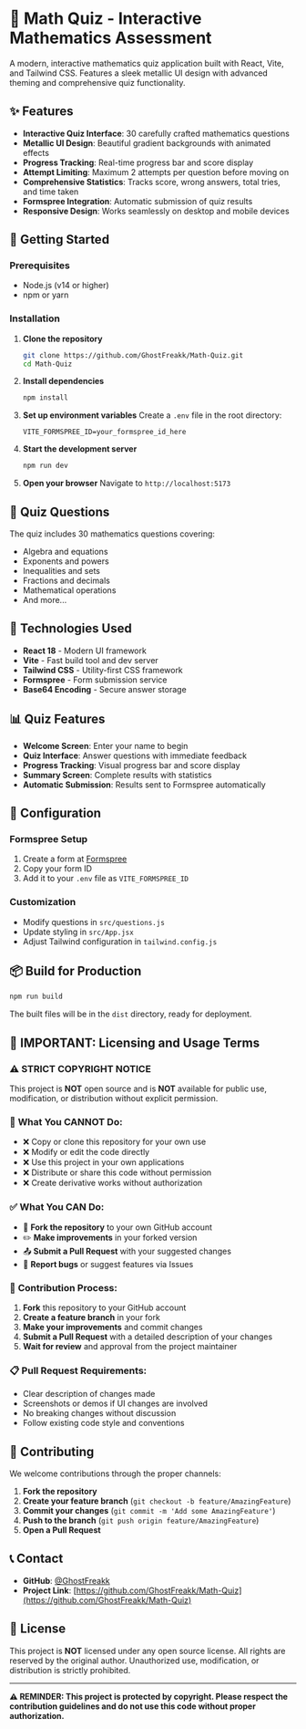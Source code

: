 # 🧮 Math Quiz - Interactive Mathematics Assessment

A modern, interactive mathematics quiz application built with React, Vite, and Tailwind CSS. Features a sleek metallic UI design with advanced theming and comprehensive quiz functionality.

## ✨ Features

- **Interactive Quiz Interface**: 30 carefully crafted mathematics questions
- **Metallic UI Design**: Beautiful gradient backgrounds with animated effects
- **Progress Tracking**: Real-time progress bar and score display
- **Attempt Limiting**: Maximum 2 attempts per question before moving on
- **Comprehensive Statistics**: Tracks score, wrong answers, total tries, and time taken
- **Formspree Integration**: Automatic submission of quiz results
- **Responsive Design**: Works seamlessly on desktop and mobile devices

## 🚀 Getting Started

### Prerequisites
- Node.js (v14 or higher)
- npm or yarn

### Installation

1. **Clone the repository**
   ```bash
   git clone https://github.com/GhostFreakk/Math-Quiz.git
   cd Math-Quiz
   ```

2. **Install dependencies**
   ```bash
   npm install
   ```

3. **Set up environment variables**
   Create a `.env` file in the root directory:
   ```env
   VITE_FORMSPREE_ID=your_formspree_id_here
   ```

4. **Start the development server**
   ```bash
   npm run dev
   ```

5. **Open your browser**
   Navigate to `http://localhost:5173`

## 📝 Quiz Questions

The quiz includes 30 mathematics questions covering:
- Algebra and equations
- Exponents and powers
- Inequalities and sets
- Fractions and decimals
- Mathematical operations
- And more...

## 🎨 Technologies Used

- **React 18** - Modern UI framework
- **Vite** - Fast build tool and dev server
- **Tailwind CSS** - Utility-first CSS framework
- **Formspree** - Form submission service
- **Base64 Encoding** - Secure answer storage

## 📊 Quiz Features

- **Welcome Screen**: Enter your name to begin
- **Quiz Interface**: Answer questions with immediate feedback
- **Progress Tracking**: Visual progress bar and score display
- **Summary Screen**: Complete results with statistics
- **Automatic Submission**: Results sent to Formspree automatically

## 🔧 Configuration

### Formspree Setup
1. Create a form at [Formspree](https://formspree.io)
2. Copy your form ID
3. Add it to your `.env` file as `VITE_FORMSPREE_ID`

### Customization
- Modify questions in `src/questions.js`
- Update styling in `src/App.jsx`
- Adjust Tailwind configuration in `tailwind.config.js`

## 📦 Build for Production

```bash
npm run build
```

The built files will be in the `dist` directory, ready for deployment.

## 🚨 **IMPORTANT: Licensing and Usage Terms**

### ⚠️ **STRICT COPYRIGHT NOTICE**

This project is **NOT** open source and is **NOT** available for public use, modification, or distribution without explicit permission.

### 🚫 **What You CANNOT Do:**
- ❌ Copy or clone this repository for your own use
- ❌ Modify or edit the code directly
- ❌ Use this project in your own applications
- ❌ Distribute or share this code without permission
- ❌ Create derivative works without authorization

### ✅ **What You CAN Do:**
- 🔄 **Fork the repository** to your own GitHub account
- ✏️ **Make improvements** in your forked version
- 📤 **Submit a Pull Request** with your suggested changes
- 💬 **Report bugs** or suggest features via Issues

### 🔄 **Contribution Process:**
1. **Fork** this repository to your GitHub account
2. **Create a feature branch** in your fork
3. **Make your improvements** and commit changes
4. **Submit a Pull Request** with a detailed description of your changes
5. **Wait for review** and approval from the project maintainer

### 📋 **Pull Request Requirements:**
- Clear description of changes made
- Screenshots or demos if UI changes are involved
- No breaking changes without discussion
- Follow existing code style and conventions

## 🤝 Contributing

We welcome contributions through the proper channels:

1. **Fork the repository**
2. **Create your feature branch** (`git checkout -b feature/AmazingFeature`)
3. **Commit your changes** (`git commit -m 'Add some AmazingFeature'`)
4. **Push to the branch** (`git push origin feature/AmazingFeature`)
5. **Open a Pull Request**

## 📞 Contact

- **GitHub**: [@GhostFreakk](https://github.com/GhostFreakk)
- **Project Link**: [https://github.com/GhostFreakk/Math-Quiz](https://github.com/GhostFreakk/Math-Quiz)

## 📄 License

This project is **NOT** licensed under any open source license. All rights are reserved by the original author. Unauthorized use, modification, or distribution is strictly prohibited.

---

**⚠️ REMINDER: This project is protected by copyright. Please respect the contribution guidelines and do not use this code without proper authorization.** 